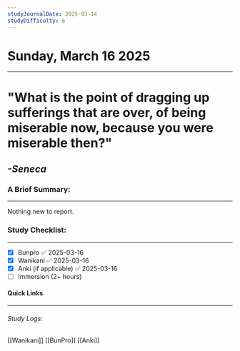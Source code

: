 ```yaml
---
studyJournalDate: 2025-03-14
studyDifficulty: 6
---
```


# Sunday, March 16 2025
---
# "What is the point of dragging up sufferings that are over, of being miserable now, because you were miserable then?"

## *-Seneca*


### A Brief Summary:
---
Nothing new to report.

### Study Checklist:
---
- [x] Bunpro ✅ 2025-03-16
- [x] Wanikani ✅ 2025-03-16
- [x] Anki (if applicable) ✅ 2025-03-16
- [ ] Immersion (2+ hours)

#### Quick Links
---
###### Study Logs:
[[Wanikani]]
[[BunPro]]
[[Anki]]